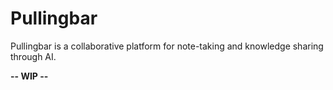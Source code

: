 # Pullingbar
 Pullingbar is a collaborative platform for note-taking and knowledge sharing through AI.

<strong> -- WIP --  </strong>
